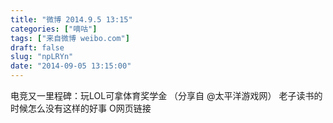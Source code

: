 ```yaml
---
title: "微博 2014.9.5 13:15"
categories: ["嘀咕"]
tags: ["来自微博 weibo.com"]
draft: false
slug: "npLRYn"
date: "2014-09-05 13:15:00"
---
```


<p>电竞又一里程碑：玩LOL可拿体育奖学金 （分享自 @太平洋游戏网） 老子读书的时候怎么没有这样的好事 O网页链接  ​​​​</p>
